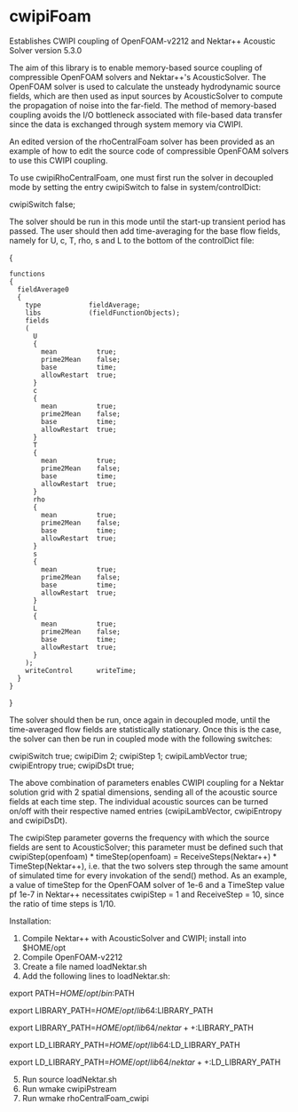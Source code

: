 # cwipiFoam
Establishes CWIPI coupling of OpenFOAM-v2212 and Nektar++ Acoustic Solver version 5.3.0

The aim of this library is to enable memory-based source coupling of compressible OpenFOAM solvers and Nektar++'s AcousticSolver.  The OpenFOAM solver is used to calculate the unsteady hydrodynamic source fields, which are then used as input sources by AcousticSolver to compute the propagation of noise into the far-field.  The method of memory-based coupling avoids the I/O bottleneck associated with file-based data transfer since the data is exchanged through system memory via CWIPI.

An edited version of the rhoCentralFoam solver has been provided as an example of how to edit the source code of compressible OpenFOAM solvers to use this CWIPI coupling.

To use cwipiRhoCentralFoam, one must first run the solver in decoupled mode by setting the entry cwipiSwitch to false in system/controlDict:

cwipiSwitch       false;

The solver should be run in this mode until the start-up transient period has passed.  The user should then add time-averaging for the base flow fields, namely for U, c, T, rho, s and L to the bottom of the controlDict file:

{

    functions
    {
      fieldAverage0
      {
        type            fieldAverage;
        libs            (fieldFunctionObjects);
        fields
        (
          U
          {
            mean          true;
            prime2Mean    false;
            base          time;
            allowRestart  true;
          }
          c
          {
            mean          true;
            prime2Mean    false;
            base          time;
            allowRestart  true;
          }
          T
          {
            mean          true;
            prime2Mean    false;
            base          time;
            allowRestart  true;
          }
          rho
          {
            mean          true;
            prime2Mean    false;
            base          time;
            allowRestart  true;
          }
          s
          {
            mean          true;
            prime2Mean    false;
            base          time;
            allowRestart  true;
          }
          L
          {
            mean          true;
            prime2Mean    false;
            base          time;
            allowRestart  true;
          }
        );
        writeControl      writeTime;
      }
    }
    
}

The solver should then be run, once again in decoupled mode, until the time-averaged flow fields are statistically stationary.  Once this is the case, the solver can then be run in coupled mode with the following switches:

cwipiSwitch       true;
cwipiDim          2;
cwipiStep         1;
cwipiLambVector   true;
cwipiEntropy      true;
cwipiDsDt         true;

The above combination of parameters enables CWIPI coupling for a Nektar solution grid with 2 spatial dimensions, sending all of the acoustic source fields at each time step.  The individual acoustic sources can be turned on/off with their respective named entries (cwipiLambVector, cwipiEntropy and cwipiDsDt).

The cwipiStep parameter governs the frequency with which the source fields are sent to AcousticSolver; this parameter must be defined such that cwipiStep(openfoam) * timeStep(openfoam) = ReceiveSteps(Nektar++) * TimeStep(Nektar++), i.e. that the two solvers step through the same amount of simulated time for every invokation of the send() method.  As an example, a value of timeStep for the OpenFOAM solver of 1e-6 and a TimeStep value pf 1e-7 in Nektar++ necessitates cwipiStep = 1 and ReceiveStep = 10, since the ratio of time steps is 1/10.

Installation:  
1) Compile Nektar++ with AcousticSolver and CWIPI; install into $HOME/opt  
2) Compile OpenFOAM-v2212
3) Create a file named loadNektar.sh
4) Add the following lines to loadNektar.sh:

export PATH=$HOME/opt/bin:$PATH

export LIBRARY_PATH=$HOME/opt/lib64:$LIBRARY_PATH

export LIBRARY_PATH=$HOME/opt/lib64/nektar++:$LIBRARY_PATH

export LD_LIBRARY_PATH=$HOME/opt/lib64:$LD_LIBRARY_PATH

export LD_LIBRARY_PATH=$HOME/opt/lib64/nektar++:$LD_LIBRARY_PATH

5) Run source loadNektar.sh
7) Run wmake cwipiPstream
8) Run wmake rhoCentralFoam_cwipi
